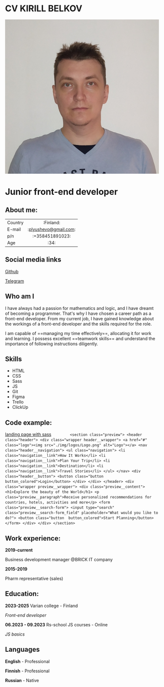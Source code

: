 # CV KIRILL BELKOV

![Kirill Belkov photo](./img/cropped-IMG_20211104_174744.jpg "Kirill Belkov")
# Junior front-end developer

## About me:
|          |           | 
-----------|:---------:|
Country    |:Finland:|
E-mail     |:plyushevo@gmail.com: |
p/n        |:+358451891023: |
Age        |:34:|

## Social media links

[Github](https://github.com/Plyushevo "github link")

[Telegram](t.me/plyushevo "telegram link")

## Who am I

I have always had a passion for mathematics and logic, and I have dreamt of becoming a programmer. That's why I have chosen a career path as a front-end developer. From my current job, I have gained knowledge about the workings of a front-end developer and the skills required for the role.

I am capable of ==managing my time effectively==, allocating it for work and learning. I possess excellent ==teamwork skills== and understand the importance of following instructions diligently.



## Skills

* HTML
* CSS
* Sass
* JS
* Git
* Figma
* Trello
* ClickUp



## Code example:
[landing page with sass](https://github.com/Plyushevo/Travel "school project for travel web-site")
`        <section class="preview">
            <header class="header">
                <div class="wrapper header__wrapper">
                    <a href="#" class="logo"><img src="./img/logos/Logo.png" alt="Logo"></a>
                    <nav class="header__navigation">
                        <ul class="navigation">
                            <li class="navigation__link">How It Works</li>
                            <li class="navigation__link">Plan Your Trip</li>
                            <li class="navigation__link">Destination</li>
                            <li class="navigation__link">Travel Stories</li>
                        </ul>
                    </nav>
                    <div class="header__button">
                        <button class="button button_colored">Login</button>
                    </div>
                </div>
            </header>
            <div class="wrapper preview__wrapper">
                <div class="preview__content">
                    <h1>Explore the beauty of the World</h1>
                    <p class="preview__paragraph">Receive personalized recommendations for countries, hotels, activities and more</p>
                    <form class="preview__search-form">
                        <input type="search" class="preview__search-form_field" placeholder="What would you like to do?">
                        <button class="button  button_colored">Start Planning</button>
                    </form>
                </div>
            </div>
        </section>`
## Work experience:

**2019-current**

Business development manager @BRICK IT company


**2015-2019**

Pharm representative (sales)



## Education:
**2023-2025** Varian college - Finland

*Front-end developer*

**06.2023 - 09.2023** Rs-school JS courses - Online

*JS basics*

## Languages

**English** - Professional

**Finnish** - Professional

**Russian** - Native